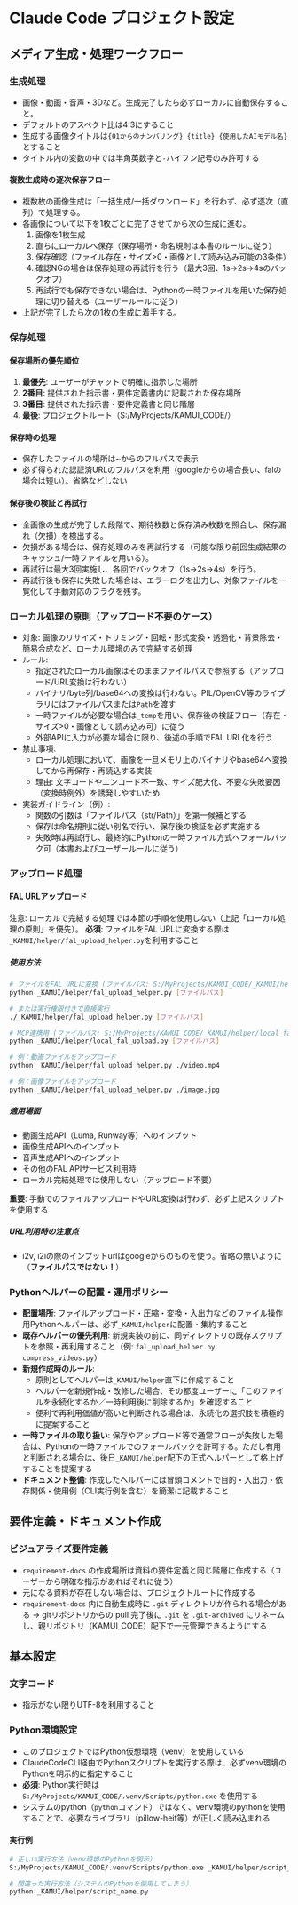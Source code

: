 # Claude Code プロジェクト設定

## メディア生成・処理ワークフロー

### 生成処理
- 画像・動画・音声・3Dなど。生成完了したら必ずローカルに自動保存すること。
- デフォルトのアスペクト比は4:3にすること
- 生成する画像タイトルは`{01からのナンバリング}_{title}_{使用したAIモデル名}`とすること
- タイトル内の変数の中では半角英数字と`-`ハイフン記号のみ許可する

#### 複数生成時の逐次保存フロー
- 複数枚の画像生成は「一括生成/一括ダウンロード」を行わず、必ず逐次（直列）で処理する。
- 各画像について以下を1枚ごとに完了させてから次の生成に進む。
  1. 画像を1枚生成
  2. 直ちにローカルへ保存（保存場所・命名規則は本書のルールに従う）
  3. 保存確認（ファイル存在・サイズ>0・画像として読み込み可能の3条件）
  4. 確認NGの場合は保存処理の再試行を行う（最大3回、1s→2s→4sのバックオフ）
  5. 再試行でも保存できない場合は、Pythonの一時ファイルを用いた保存処理に切り替える（ユーザールールに従う）
- 上記が完了したら次の1枚の生成に着手する。

### 保存処理
#### 保存場所の優先順位
1. **最優先**: ユーザーがチャットで明確に指示した場所
2. **2番目**: 提供された指示書・要件定義書内に記載された保存場所
3. **3番目**: 提供された指示書・要件定義書と同じ階層
4. **最後**: プロジェクトルート（S:/MyProjects/KAMUI_CODE/）

#### 保存時の処理
- 保存したファイルの場所は~からのフルパスで表示
- 必ず得られた認証済URLのフルパスを利用（googleからの場合長い、falの場合は短い）。省略などしない

#### 保存後の検証と再試行
- 全画像の生成が完了した段階で、期待枚数と保存済み枚数を照合し、保存漏れ（欠損）を検出する。
- 欠損がある場合は、保存処理のみを再試行する（可能な限り前回生成結果のキャッシュ/一時ファイルを用いる）。
- 再試行は最大3回実施し、各回でバックオフ（1s→2s→4s）を行う。
- 再試行後も保存に失敗した場合は、エラーログを出力し、対象ファイルを一覧化して手動対応のフラグを残す。

### ローカル処理の原則（アップロード不要のケース）
- 対象: 画像のリサイズ・トリミング・回転・形式変換・透過化・背景除去・簡易合成など、ローカル環境のみで完結する処理
- ルール:
  - 指定されたローカル画像はそのままファイルパスで参照する（アップロード/URL変換は行わない）
  - バイナリ/byte列/base64への変換は行わない。PIL/OpenCV等のライブラリにはファイルパスまたは`Path`を渡す
  - 一時ファイルが必要な場合は`_temp`を用い、保存後の検証フロー（存在・サイズ>0・画像として読み込み可）に従う
  - 外部APIに入力が必要な場合に限り、後述の手順でFAL URL化を行う
- 禁止事項:
  - ローカル処理において、画像を一旦メモリ上のバイナリやbase64へ変換してから再保存・再読込する実装
  - 理由: 文字コードやエンコード不一致、サイズ肥大化、不要な失敗要因（変換時例外）を誘発しやすいため
- 実装ガイドライン（例）:
  - 関数の引数は「ファイルパス（str/Path）」を第一候補とする
  - 保存は命名規則に従い別名で行い、保存後の検証を必ず実施する
  - 失敗時は再試行し、最終的にPythonの一時ファイル方式へフォールバック可（本書およびユーザールールに従う）

### アップロード処理
#### FAL URLアップロード
注意: ローカルで完結する処理では本節の手順を使用しない（上記「ローカル処理の原則」を優先）。
**必須**: ファイルをFAL URLに変換する際は`_KAMUI/helper/fal_upload_helper.py`を利用すること

##### 使用方法
```bash
# ファイルをFAL URLに変換 (ファイルパス: S:/MyProjects/KAMUI_CODE/_KAMUI/helper/fal_upload_helper.py)
python _KAMUI/helper/fal_upload_helper.py [ファイルパス] 

# または実行権限付きで直接実行
./_KAMUI/helper/fal_upload_helper.py [ファイルパス]

# MCP連携用 (ファイルパス: S:/MyProjects/KAMUI_CODE/_KAMUI/helper/local_fal_upload.py)
python _KAMUI/helper/local_fal_upload.py [ファイルパス]

# 例：動画ファイルをアップロード 
python _KAMUI/helper/fal_upload_helper.py ./video.mp4 

# 例：画像ファイルをアップロード 
python _KAMUI/helper/fal_upload_helper.py ./image.jpg
```

##### 適用場面
- 動画生成API（Luma, Runway等）へのインプット 
- 画像生成APIへのインプット 
- 音声生成APIへのインプット 
- その他のFAL APIサービス利用時 
- ローカル完結処理では使用しない（アップロード不要）

**重要**: 手動でのファイルアップロードやURL変換は行わず、必ず上記スクリプトを使用する

##### URL利用時の注意点
- i2v, i2iの際のインプットurlはgoogleからのものを使う。省略の無いように（**ファイルパスではない！**）

### Pythonヘルパーの配置・運用ポリシー
- **配置場所**: ファイルアップロード・圧縮・変換・入出力などのファイル操作用Pythonヘルパーは、必ず`_KAMUI/helper`に配置・集約すること
- **既存ヘルパーの優先利用**: 新規実装の前に、同ディレクトリの既存スクリプトを参照・再利用すること（例: `fal_upload_helper.py`, `compress_videos.py`）
- **新規作成時のルール**:
  - 原則としてヘルパーは`_KAMUI/helper`直下に作成すること
  - ヘルパーを新規作成・改修した場合、その都度ユーザーに「このファイルを永続化するか／一時利用後に削除するか」を確認すること
  - 便利で再利用価値が高いと判断される場合は、永続化の選択肢を積極的に提案すること
- **一時ファイルの取り扱い**: 保存やアップロード等で通常フローが失敗した場合は、Pythonの一時ファイルでのフォールバックを許可する。ただし有用と判断される場合は、後日`_KAMUI/helper`配下の正式ヘルパーとして格上げすることを提案する
- **ドキュメント整備**: 作成したヘルパーには冒頭コメントで目的・入出力・依存関係・使用例（CLI実行例を含む）を簡潔に記載すること

## 要件定義・ドキュメント作成

### ビジュアライズ要件定義
- `requirement-docs` の作成場所は資料の要件定義と同じ階層に作成する（ユーザーから明確な指示があればそれに従う）
- 元になる資料が存在しない場合は、プロジェクトルートに作成する
- `requirement-docs` 内に自動生成時に `.git` ディレクトリが作られる場合がある → gitリポジトリからの pull 完了後に `.git` を `.git-archived` にリネームし、親リポジトリ（KAMUI_CODE）配下で一元管理できるようにする

## 基本設定

### 文字コード
- 指示がない限りUTF-8を利用すること

### Python環境設定
- このプロジェクトではPython仮想環境（venv）を使用している
- ClaudeCodeCLI経由でPythonスクリプトを実行する際は、必ずvenv環境のPythonを明示的に指定すること
- **必須**: Python実行時は `S:/MyProjects/KAMUI_CODE/.venv/Scripts/python.exe` を使用する
- システムのpython（`python`コマンド）ではなく、venv環境のpythonを使用することで、必要なライブラリ（pillow-heif等）が正しく読み込まれる

#### 実行例
```bash
# 正しい実行方法（venv環境のPythonを明示）
S:/MyProjects/KAMUI_CODE/.venv/Scripts/python.exe _KAMUI/helper/script_name.py

# 間違った実行方法（システムのPythonを使用してしまう）
python _KAMUI/helper/script_name.py
```